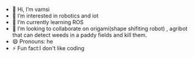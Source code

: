 - 👋 Hi, I’m vamsi
- 👀 I’m interested in robotics and iot
- 🌱 I’m currently learning ROS
- 💞️ I’m looking to collaborate on origami(shape shifiting robot) , agribot that can detect weeds in a paddy fields and kill them.
- 😄 Pronouns: he
- ⚡ Fun fact:I don't like coding

<!---
vamsi-7386/vamsi-7386 is a ✨ special ✨ repository because its `README.md` (this file) appears on your GitHub profile.
You can click the Preview link to take a look at your changes.
--->
